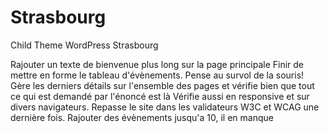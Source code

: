 # Strasbourg
Child Theme WordPress Strasbourg


Rajouter un texte de bienvenue plus long sur la page principale
Finir de mettre en forme le tableau d'évènements. Pense au survol de la souris!
Gère les derniers détails sur l'ensemble des pages et vérifie bien que tout ce qui est demandé par l'énoncé est là
Vérifie aussi en responsive et sur divers navigateurs. Repasse le site dans les validateurs W3C et WCAG une dernière fois.
Rajouter des évènements jusqu'a 10, il en manque

